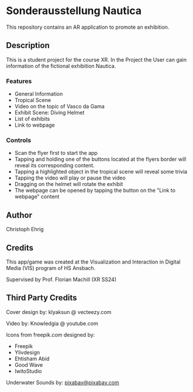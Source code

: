 # Sonderausstellung Nautica
This repository contains an AR application to promote an exhibition.

## Description
This is a student project for the course XR. In the Project the User can gain information of the fictional exhibition Nautica.

### Features
* General Information
* Tropical Scene
* Video on the topic of Vasco da Gama
* Exhibit Scene: Diving Helmet
* List of exhibits
* Link to webpage

### Controls
* Scan the flyer first to start the app
* Tapping and holding one of the buttons located at the flyers border will reveal its corresponding content.
* Tapping a highlighted object in the tropical scene will reveal some trivia
* Tapping the video will play or pause the video
* Dragging on the helmet will rotate the exhibit
* The webpage can be opened by tapping the button on the "Link to webpage" content

## Author
Christoph Ehrig

## Credits
This app/game was created at the Visualization and Interaction in Digital Media (VIS) program of HS Ansbach. 

Supervised by Prof. Florian Machill (XR SS24)

## Third Party Credits

Cover design by: klyaksun @ vecteezy.com

Video by: Knowledgia @ youtube.com

Icons from freepik.com designed by:
- Freepik
- Ylivdesign
- Ehtisham Abid
- Good Wave
- IwitoStudio

Underwater Sounds by: pixabay@pixabay.com

